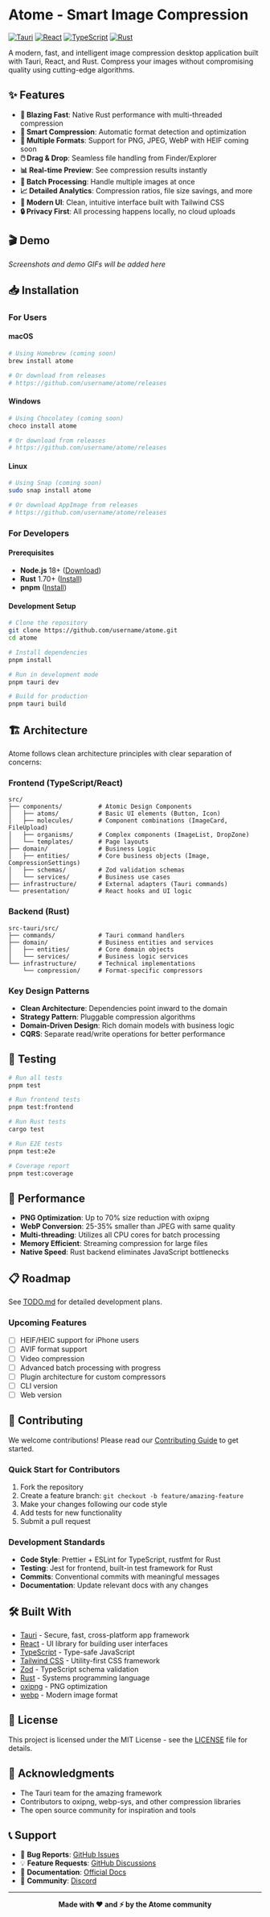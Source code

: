 # Atome - Smart Image Compression

[![Tauri](https://img.shields.io/badge/Tauri-2.0-blue.svg)](https://tauri.app/)
[![React](https://img.shields.io/badge/React-18-blue.svg)](https://react.dev/)
[![TypeScript](https://img.shields.io/badge/TypeScript-5-blue.svg)](https://www.typescriptlang.org/)
[![Rust](https://img.shields.io/badge/Rust-1.70+-orange.svg)](https://www.rust-lang.org/)

A modern, fast, and intelligent image compression desktop application built with Tauri, React, and Rust. Compress your images without compromising quality using cutting-edge algorithms.

## ✨ Features

- **🚀 Blazing Fast**: Native Rust performance with multi-threaded compression
- **🎯 Smart Compression**: Automatic format detection and optimization
- **📱 Multiple Formats**: Support for PNG, JPEG, WebP with HEIF coming soon
- **🖱️ Drag & Drop**: Seamless file handling from Finder/Explorer
- **📊 Real-time Preview**: See compression results instantly
- **💾 Batch Processing**: Handle multiple images at once
- **📈 Detailed Analytics**: Compression ratios, file size savings, and more
- **🎨 Modern UI**: Clean, intuitive interface built with Tailwind CSS
- **🔒 Privacy First**: All processing happens locally, no cloud uploads

## 🎬 Demo

*Screenshots and demo GIFs will be added here*

## 📥 Installation

### For Users

#### macOS
```bash
# Using Homebrew (coming soon)
brew install atome

# Or download from releases
# https://github.com/username/atome/releases
```

#### Windows
```bash
# Using Chocolatey (coming soon)
choco install atome

# Or download from releases
# https://github.com/username/atome/releases
```

#### Linux
```bash
# Using Snap (coming soon)
sudo snap install atome

# Or download AppImage from releases
# https://github.com/username/atome/releases
```

### For Developers

#### Prerequisites
- **Node.js** 18+ ([Download](https://nodejs.org/))
- **Rust** 1.70+ ([Install](https://rustup.rs/))
- **pnpm** ([Install](https://pnpm.io/installation))

#### Development Setup
```bash
# Clone the repository
git clone https://github.com/username/atome.git
cd atome

# Install dependencies
pnpm install

# Run in development mode
pnpm tauri dev

# Build for production
pnpm tauri build
```

## 🏗️ Architecture

Atome follows clean architecture principles with clear separation of concerns:

### Frontend (TypeScript/React)
```
src/
├── components/          # Atomic Design Components
│   ├── atoms/           # Basic UI elements (Button, Icon)
│   ├── molecules/       # Component combinations (ImageCard, FileUpload)  
│   ├── organisms/       # Complex components (ImageList, DropZone)
│   └── templates/       # Page layouts
├── domain/              # Business Logic
│   ├── entities/        # Core business objects (Image, CompressionSettings)
│   ├── schemas/         # Zod validation schemas
│   └── services/        # Business use cases
├── infrastructure/      # External adapters (Tauri commands)
└── presentation/        # React hooks and UI logic
```

### Backend (Rust)
```
src-tauri/src/
├── commands/            # Tauri command handlers
├── domain/              # Business entities and services
│   ├── entities/        # Core domain objects  
│   └── services/        # Business logic services
└── infrastructure/      # Technical implementations
    └── compression/     # Format-specific compressors
```

### Key Design Patterns
- **Clean Architecture**: Dependencies point inward to the domain
- **Strategy Pattern**: Pluggable compression algorithms
- **Domain-Driven Design**: Rich domain models with business logic
- **CQRS**: Separate read/write operations for better performance

## 🧪 Testing

```bash
# Run all tests
pnpm test

# Run frontend tests
pnpm test:frontend

# Run Rust tests  
cargo test

# Run E2E tests
pnpm test:e2e

# Coverage report
pnpm test:coverage
```

## 🚀 Performance

- **PNG Optimization**: Up to 70% size reduction with oxipng
- **WebP Conversion**: 25-35% smaller than JPEG with same quality  
- **Multi-threading**: Utilizes all CPU cores for batch processing
- **Memory Efficient**: Streaming compression for large files
- **Native Speed**: Rust backend eliminates JavaScript bottlenecks

## 📋 Roadmap

See [TODO.md](./TODO.md) for detailed development plans.

### Upcoming Features
- [ ] HEIF/HEIC support for iPhone users
- [ ] AVIF format support  
- [ ] Video compression
- [ ] Advanced batch processing with progress
- [ ] Plugin architecture for custom compressors
- [ ] CLI version
- [ ] Web version

## 🤝 Contributing

We welcome contributions! Please read our [Contributing Guide](./CONTRIBUTING.md) to get started.

### Quick Start for Contributors
1. Fork the repository
2. Create a feature branch: `git checkout -b feature/amazing-feature`
3. Make your changes following our code style
4. Add tests for new functionality
5. Submit a pull request

### Development Standards
- **Code Style**: Prettier + ESLint for TypeScript, rustfmt for Rust
- **Testing**: Jest for frontend, built-in test framework for Rust
- **Commits**: Conventional commits with meaningful messages
- **Documentation**: Update relevant docs with any changes

## 🛠️ Built With

- [Tauri](https://tauri.app/) - Secure, fast, cross-platform app framework
- [React](https://react.dev/) - UI library for building user interfaces
- [TypeScript](https://www.typescriptlang.org/) - Type-safe JavaScript
- [Tailwind CSS](https://tailwindcss.com/) - Utility-first CSS framework
- [Zod](https://zod.dev/) - TypeScript schema validation
- [Rust](https://www.rust-lang.org/) - Systems programming language
- [oxipng](https://github.com/shssoichiro/oxipng) - PNG optimization
- [webp](https://developers.google.com/speed/webp/) - Modern image format

## 📄 License

This project is licensed under the MIT License - see the [LICENSE](LICENSE) file for details.

## 🙏 Acknowledgments

- The Tauri team for the amazing framework
- Contributors to oxipng, webp-sys, and other compression libraries
- The open source community for inspiration and tools

## 📞 Support

- 🐛 **Bug Reports**: [GitHub Issues](https://github.com/username/atome/issues)
- 💡 **Feature Requests**: [GitHub Discussions](https://github.com/username/atome/discussions)  
- 📖 **Documentation**: [Official Docs](https://atome-docs.com)
- 💬 **Community**: [Discord](https://discord.gg/atome)

---

<div align="center">
  <strong>Made with ❤️ and ⚡ by the Atome community</strong>
</div>